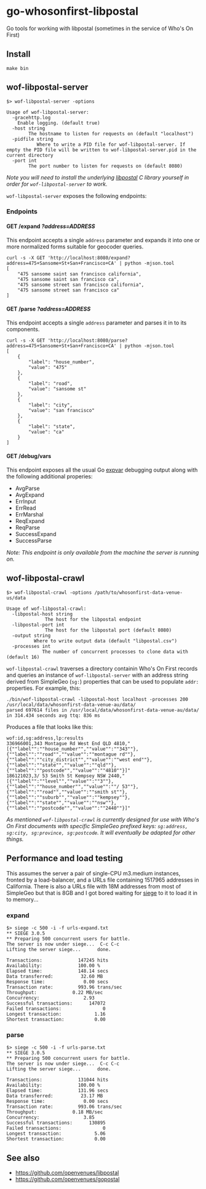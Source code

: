 # go-whosonfirst-libpostal

Go tools for working with libpostal (sometimes in the service of Who's On First)

## Install

```
make bin
```

## wof-libpostal-server

```
$> wof-libpostal-server -options

Usage of wof-libpostal-server:
  -gracehttp.log
	Enable logging. (default true)
  -host string
    	The hostname to listen for requests on (default "localhost")
  -pidfile string
    	   Where to write a PID file for wof-libpostal-server. If empty the PID file will be written to wof-libpostal-server.pid in the current directory
  -port int
    	The port number to listen for requests on (default 8080)
```

_Note you will need to install the underlying [libpostal](https://github.com/openvenues/libpostal) C library yourself in order for `wof-libpostal-server` to work._

`wof-libpostal-server` exposes the following endpoints:

### Endpoints

#### GET /expand _?address=ADDRESS_

This endpoint accepts a single `address` parameter and expands it into one or more normalized forms suitable for geocoder queries.

```
curl -s -X GET 'http://localhost:8080/expand?address=475+Sansome+St+San+Francisco+CA' | python -mjson.tool
[
    "475 sansome saint san francisco california",
    "475 sansome saint san francisco ca",
    "475 sansome street san francisco california",
    "475 sansome street san francisco ca"
]
```

#### GET /parse _?address=ADDRESS_

This endpoint accepts a single `address` parameter and parses it in to its components.

```
curl -s -X GET 'http://localhost:8080/parse?address=475+Sansome+St+San+Francisco+CA' | python -mjson.tool
[
    {
        "label": "house_number",
        "value": "475"
    },
    {
        "label": "road",
        "value": "sansome st"
    },
    {
        "label": "city",
        "value": "san francisco"
    },
    {
        "label": "state",
        "value": "ca"
    }
]
```

#### GET /debug/vars

This endpoint exposes all the usual Go [expvar](https://golang.org/pkg/expvar/) debugging output along with the following additional properies:

* AvgParse
* AvgExpand
* ErrInput
* ErrRead
* ErrMarshal
* ReqExpand
* ReqParse
* SuccessExpand
* SuccessParse

_Note: This endpoint is only available from the machine the server is running on._

## wof-libpostal-crawl

```
$> wof-libpostal-crawl -options /path/to/whosonfirst-data-venue-us/data

Usage of wof-libpostal-crawl:
  -libpostal-host string
    		  The host for the libpostal endpoint
  -libpostal-port int
    		  The host for the libpostal port (default 8080)
  -output string
    	  Where to write output data (default "libpostal.csv")
  -processes int
    	     The number of concurrent processes to clone data with (default 16)
```

`wof-libpostal-crawl` traverses a directory containin Who's On First records and queries an instance of `wof-libpostal-server` with an address string derived from SimpleGeo (`sg:`) properties that can be used to populate `addr:` properties. For example, this:

```
./bin/wof-libpostal-crawl -libpostal-host localhost -processes 200 /usr/local/data/whosonfirst-data-venue-au/data/
parsed 697614 files in /usr/local/data/whosonfirst-data-venue-au/data/ in 314.434 seconds avg ttq: 836 ms
```

Produces a file that looks like this:

```
wof:id,sg:address,lp:results
336966001,343 Montague Rd West End QLD 4810,"[{""label"":""house_number"",""value"":""343""},{""label"":""road"",""value"":""montague rd""},{""label"":""city_district"",""value"":""west end""},{""label"":""state"",""value"":""qld""},{""label"":""postcode"",""value"":""4810""}]"
186121023,3/ 53 Smith St Kempsey NSW 2440,"[{""label"":""level"",""value"":""3""},{""label"":""house_number"",""value"":""/ 53""},{""label"":""road"",""value"":""smith st""},{""label"":""suburb"",""value"":""kempsey""},{""label"":""state"",""value"":""nsw""},{""label"":""postcode"",""value"":""2440""}]"
```

_As mentioned `wof-libpostal-crawl` is currently designed for use with Who's On First documents with specific SimpleGeo prefixed keys: `sg:address, sg:city, sg:province, sg:postcode`. It will eventually be adapted for other things._

## Performance and load testing

This assumes the server a pair of single-CPU m3.medium instances, fronted by a load-balancer, and a URLs file containing 1517965 addresses in California. There is also a URLs file with 18M addresses from most of SimpleGeo but that is 8GB and I got bored waiting for [siege](https://www.joedog.org/siege-home/) to it to load it in to memory...

### expand

```
$> siege -c 500 -i -f urls-expand.txt
** SIEGE 3.0.5
** Preparing 500 concurrent users for battle.
The server is now under siege...  C-c C-c
Lifting the server siege...      done.

Transactions:		      147245 hits
Availability:		      100.00 %
Elapsed time:		      148.14 secs
Data transferred:	       32.60 MB
Response time:		        0.00 secs
Transaction rate:	      993.96 trans/sec
Throughput:		        0.22 MB/sec
Concurrency:		        2.93
Successful transactions:      147072
Failed transactions:	           0
Longest transaction:	        1.16
Shortest transaction:	        0.00
```

### parse

```
$> siege -c 500 -i -f urls-parse.txt 
** SIEGE 3.0.5
** Preparing 500 concurrent users for battle.
The server is now under siege...  C-c C-c
Lifting the server siege...      done.

Transactions:		      131044 hits
Availability:		      100.00 %
Elapsed time:		      131.96 secs
Data transferred:	       23.17 MB
Response time:		        0.00 secs
Transaction rate:	      993.06 trans/sec
Throughput:		        0.18 MB/sec
Concurrency:		        3.85
Successful transactions:      130895
Failed transactions:	           0
Longest transaction:	        5.06
Shortest transaction:	        0.00 
```

## See also

* https://github.com/openvenues/libpostal
* https://github.com/openvenues/gopostal
